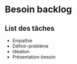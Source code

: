 # Besoin backlog

## List des tâches
- Empathie
- Définir-problème
- Idéation
- Présentation-besoin 
